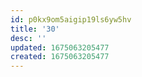 ```yaml
---
id: p0kx9om5aigip19ls6yw5hv
title: '30'
desc: ''
updated: 1675063205477
created: 1675063205477
---
```

